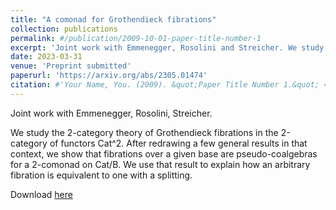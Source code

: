 ```yaml
---
title: "A comonad for Grothendieck fibrations"
collection: publications
permalink: #/publication/2009-10-01-paper-title-number-1
excerpt: 'Joint work with Emmenegger, Rosolini and Streicher. We study the 2-category theory of Grothendieck fibrations in the 2-category of functors Cat^2. After redrawing a few general results in that context, we show that fibrations over a given base are pseudo-coalgebras for a 2-comonad on Cat/B. We use that result to explain how an arbitrary fibration is equivalent to one with a splitting.'
date: 2023-03-31
venue: 'Preprint submitted'
paperurl: 'https://arxiv.org/abs/2305.01474'
citation: #'Your Name, You. (2009). &quot;Paper Title Number 1.&quot; <i>Journal 1</i>. 1(1).'
---
```

Joint work with Emmenegger, Rosolini, Streicher.

We study the 2-category theory of Grothendieck fibrations in the 2-category of functors Cat^2. After redrawing a few general results in that context, we show that fibrations over a given base are pseudo-coalgebras for a 2-comonad on Cat/B. We use that result to explain how an arbitrary fibration is equivalent to one with a splitting.

Download [here](https://arxiv.org/abs/2305.01474)

